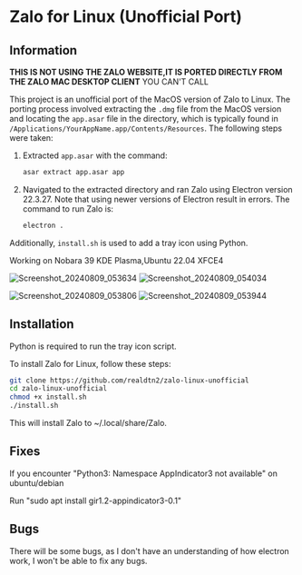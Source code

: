 # Zalo for Linux (Unofficial Port)

## Information

**THIS IS NOT USING THE ZALO WEBSITE,IT IS PORTED DIRECTLY FROM THE ZALO MAC DESKTOP CLIENT**
YOU CAN'T CALL

This project is an unofficial port of the MacOS version of Zalo to Linux. The porting process involved extracting the `.dmg` file from the MacOS version and locating the `app.asar` file in the directory, which is typically found in `/Applications/YourAppName.app/Contents/Resources`. The following steps were taken:

1. Extracted `app.asar` with the command:
    ```bash
    asar extract app.asar app
    ```
2. Navigated to the extracted directory and ran Zalo using Electron version 22.3.27. Note that using newer versions of Electron result in errors. The command to run Zalo is:
    ```bash
    electron .
    ```

Additionally, `install.sh` is used to add a tray icon using Python.

Working on Nobara 39 KDE Plasma,Ubuntu 22.04 XFCE4

![Screenshot_20240809_053634](https://github.com/user-attachments/assets/cad8e69c-a5ea-47a5-bfba-7f75bba9ca4f)
![Screenshot_20240809_054034](https://github.com/user-attachments/assets/f145e10a-10f9-4bd2-a91e-24f06f0f9bf3)

![Screenshot_20240809_053806](https://github.com/user-attachments/assets/cb7674e3-a856-42a9-9b78-c4ca93fd6f3b)
![Screenshot_20240809_053944](https://github.com/user-attachments/assets/781ddbd0-9404-4666-ab77-eeb8f8596a7a)



## Installation

Python is required to run the tray icon script.

To install Zalo for Linux, follow these steps:

```bash
git clone https://github.com/realdtn2/zalo-linux-unofficial
cd zalo-linux-unofficial
chmod +x install.sh
./install.sh
```
This will install Zalo to ~/.local/share/Zalo.

## Fixes

If you encounter "Python3: Namespace AppIndicator3 not available" on ubuntu/debian

Run "sudo apt install gir1.2-appindicator3-0.1"

## Bugs

There will be some bugs, as I don't have an understanding of how electron work, I won't be able to fix any bugs.
